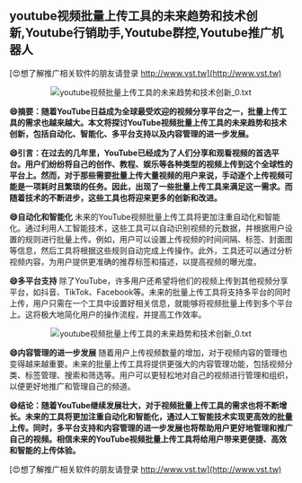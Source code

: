 ## **youtube视频批量上传工具的未来趋势和技术创新,Youtube行销助手,Youtube群控,Youtube推广机器人**

[😍想了解推广相关软件的朋友请登录 http://www.vst.tw](http://www.vst.tw)

 <center><img src="https://vst.tw/MP4/tuiguang/png/7.png" alt="youtube视频批量上传工具的未来趋势和技术创新_0.txt"></center>

**😄摘要：随着YouTube日益成为全球最受欢迎的视频分享平台之一，批量上传工具的需求也越来越大。本文将探讨YouTube视频批量上传工具的未来趋势和技术创新，包括自动化、智能化、多平台支持以及内容管理的进一步发展。**

**😄引言：在过去的几年里，YouTube已经成为了人们分享和观看视频的首选平台。用户们纷纷将自己的创作、教程、娱乐等各种类型的视频上传到这个全球性的平台上。然而，对于那些需要批量上传大量视频的用户来说，手动逐个上传视频可能是一项耗时且繁琐的任务。因此，出现了一些批量上传工具来满足这一需求。而随着技术的不断进步，这些工具也将迎来更多的创新和改进。**

**😄自动化和智能化**
未来的YouTube视频批量上传工具将更加注重自动化和智能化。通过利用人工智能技术，这些工具可以自动识别视频的元数据，并根据用户设置的规则进行批量上传。例如，用户可以设置上传视频的时间间隔、标签、封面图等信息，然后工具将根据这些规则自动完成上传操作。此外，工具还可以通过分析视频内容，为用户提供更准确的推荐标签和描述，以提高视频的曝光度。

**😄多平台支持**
除了YouTube，许多用户还希望将他们的视频上传到其他视频分享平台，如抖音、TikTok、Facebook等。未来的批量上传工具将支持多平台的同时上传，用户只需在一个工具中设置好相关信息，就能够将视频批量上传到多个平台上。这将极大地简化用户的操作流程，并提高工作效率。

 <center><img src="https://vst.tw/MP4/tuiguang/png/8.png" alt="youtube视频批量上传工具的未来趋势和技术创新_0.txt"></center>

**😄内容管理的进一步发展**
随着用户上传视频数量的增加，对于视频内容的管理也变得越来越重要。未来的批量上传工具将提供更强大的内容管理功能，包括视频分类、标签管理、搜索和筛选等。用户可以更轻松地对自己的视频进行管理和组织，以便更好地推广和管理自己的频道。

**😄结论：随着YouTube继续发展壮大，对于视频批量上传工具的需求也将不断增长。未来的工具将更加注重自动化和智能化，通过人工智能技术实现更高效的批量上传。同时，多平台支持和内容管理的进一步发展也将帮助用户更好地管理和推广自己的视频。相信未来的YouTube视频批量上传工具将给用户带来更便捷、高效和智能的上传体验。**

[😍想了解推广相关软件的朋友请登录 http://www.vst.tw](http://www.vst.tw)




